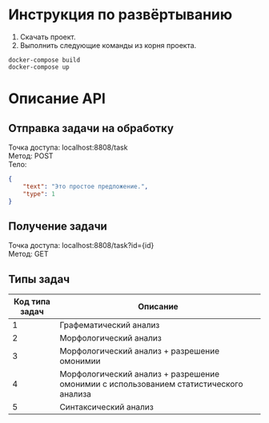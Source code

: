 # Инструкция по развёртыванию
1. Скачать проект.
2. Выполнить следующие команды из корня проекта.
```
docker-compose build
docker-compose up
```
# Описание API
## Отправка задачи на обработку
Точка доступа: localhost:8808/task<br />
Метод: POST<br />
Тело:
```json
{
    "text": "Это простое предложение.",
    "type": 1
}
```
## Получение задачи
Точка доступа: localhost:8808/task?id={id}<br />
Метод: GET

## Типы задач
| Код типа задач | Описание |
| ------------- | ------------- |
| 1  | Графематический анализ |
| 2  | Морфологический анализ |
| 3  | Морфологический анализ + разрешение омонимии |
| 4  | Морфологический анализ + разрешение омонимии с использованием статистического анализа |
| 5  | Синтаксический анализ |
